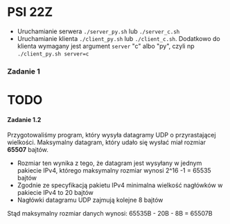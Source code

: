 # PSI 22Z

- Uruchamianie serwera
  `./server_py.sh` lub `./server_c.sh`
- Uruchamianie klienta
  `./client_py.sh` lub `./client_c.sh`. Dodatkowo do klienta wymagany jest argument `server` "c" albo "py", czyli
  np `./client_py.sh server=c`

### Zadanie 1

# TODO 

#### Zadanie 1.2

Przygotowaliśmy program, który wysyła datagramy UDP o przyrastającej wielkości.
Maksymalny datagram, który udało się wysłać miał rozmiar **65507** bajtów.

- Rozmiar ten wynika z tego, że datagram jest wysyłany w jednym pakiecie IPv4, którego maksymalny rozmiar wynosi 2^16 -1
  = 65535 bajtów
- Zgodnie ze specyfikacją pakietu IPv4 minimalna wielkość nagłówków w pakiecie IPv4 to 20 bajtów
- Nagłówki datagramu UDP zajmują kolejne 8 bajtów

Stąd maksymalny rozmiar danych wynosi:
65535B - 20B - 8B = 65507B